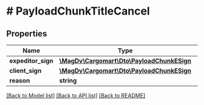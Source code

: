# # PayloadChunkTitleCancel

## Properties

Name | Type | Description | Notes
------------ | ------------- | ------------- | -------------
**expeditor_sign** | [**\MagDv\Cargomart\Dto\PayloadChunkESign**](PayloadChunkESign.md) |  | [optional]
**client_sign** | [**\MagDv\Cargomart\Dto\PayloadChunkESign**](PayloadChunkESign.md) |  | [optional]
**reason** | **string** | Причина |

[[Back to Model list]](../../README.md#models) [[Back to API list]](../../README.md#endpoints) [[Back to README]](../../README.md)

